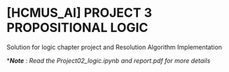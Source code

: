 # [HCMUS_AI] PROJECT 3 PROPOSITIONAL LOGIC

Solution for logic chapter project and Resolution Algorithm Implementation

****Note*** : _Read the Project02_logic.ipynb and report.pdf for more details_
 
